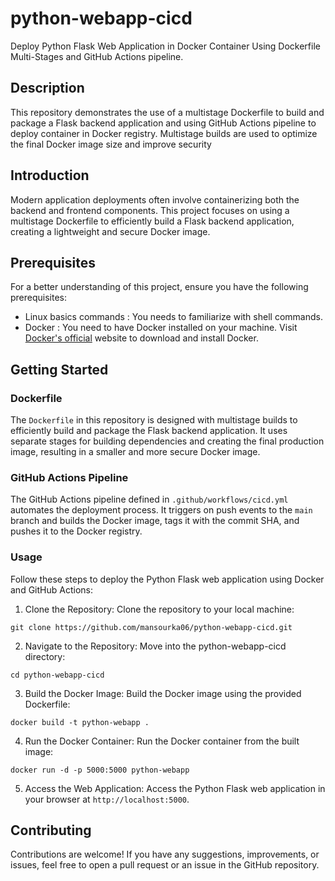 # python-webapp-cicd

Deploy Python Flask Web Application in Docker Container Using Dockerfile Multi-Stages and GitHub Actions pipeline.

## Description

This repository demonstrates the use of a multistage Dockerfile to build and package a Flask backend application and using GitHub Actions pipeline to deploy container in Docker registry.
Multistage builds are used to optimize the final Docker image size and improve security

## Introduction
Modern application deployments often involve containerizing both the backend and frontend components. This project focuses on using a multistage Dockerfile to efficiently build a Flask backend application, creating a lightweight and secure Docker image.

## Prerequisites

For a better understanding of this project, ensure you have the following prerequisites:

- Linux basics commands : You needs to familiarize with shell commands.
- Docker : You need to have Docker installed on your machine. Visit [Docker's official](https://www.docker.com/get-started/) website to download and install Docker.

## Getting Started

### Dockerfile

The `Dockerfile` in this repository is designed with multistage builds to efficiently build and package the Flask backend application. It uses separate stages for building dependencies and creating the final production image, resulting in a smaller and more secure Docker image.

### GitHub Actions Pipeline

The GitHub Actions pipeline defined in `.github/workflows/cicd.yml` automates the deployment process. It triggers on push events to the `main` branch and builds the Docker image, tags it with the commit SHA, and pushes it to the Docker registry.

### Usage

Follow these steps to deploy the Python Flask web application using Docker and GitHub Actions:

1. Clone the Repository:
Clone the repository to your local machine:
```
git clone https://github.com/mansourka06/python-webapp-cicd.git
```

2. Navigate to the Repository:
Move into the python-webapp-cicd directory:
```
cd python-webapp-cicd
```

3. Build the Docker Image:
Build the Docker image using the provided Dockerfile:
```
docker build -t python-webapp .
```

4. Run the Docker Container:
Run the Docker container from the built image:
```
docker run -d -p 5000:5000 python-webapp
```

5. Access the Web Application:
Access the Python Flask web application in your browser at `http://localhost:5000`.


## Contributing
Contributions are welcome! If you have any suggestions, improvements, or issues, feel free to open a pull request or an issue in the GitHub repository.